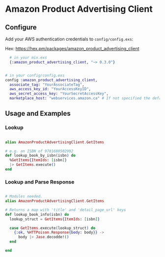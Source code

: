 Amazon Product Advertising Client
================================

## Configure
Add your AWS authentication credentials to `config/config.exs`:

Hex: https://hex.pm/packages/amazon_product_advertising_client

```elixir
  # in your mix.exs
  {:amazon_product_advertising_client, "~> 0.3.0"}
```

```elixir

# in your config/config.exs
config :amazon_product_advertising_client,
  associate_tag: "YourAssociateTag",
  aws_access_key_id: "YourAccessKeyID",
  aws_secret_access_key: "YourSecretAccessKey",
  marketplace_host: "webservices.amazon.ca" # If not specified the default value is webservices.amazon.com

```

## Usage and Examples

### Lookup
```elixir

alias AmazonProductAdvertisingClient.GetItems

# e.g. an ISBN of 9781680502992
def lookup_book_by_isbn(isbn) do
  %GetItems{ItemIds: [isbn]}
  |> GetItems.execute()
end

```

### Lookup and Parse Response
```elixir

# Modules needed.
alias AmazonProductAdvertisingClient.GetItems

# Returns a map with 'title' and 'detail_page_url' keys
def lookup_book_info(isbn) do
  lookup_struct = GetItems{ItemIds: [isbn]}

  case GetItems.execute(lookup_struct) do
    {:ok, %HTTPoison.Response{body: body}} ->
      body |> Jase.decodde!()
  end

end

```
